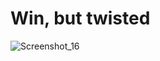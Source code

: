 # Win, but twisted

![Screenshot_16](https://user-images.githubusercontent.com/67475596/116267591-d833f880-a77c-11eb-90da-a6fcc7751806.png)
